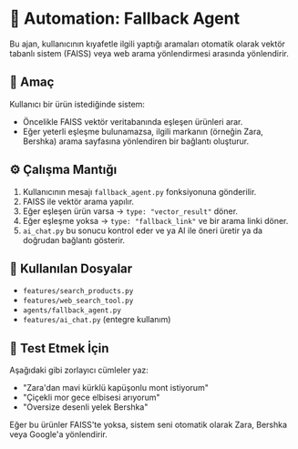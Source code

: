 # 🤖 Automation: Fallback Agent

Bu ajan, kullanıcının kıyafetle ilgili yaptığı aramaları otomatik olarak vektör tabanlı sistem (FAISS) veya web arama yönlendirmesi arasında yönlendirir.

## 🎯 Amaç
Kullanıcı bir ürün istediğinde sistem:
- Öncelikle FAISS vektör veritabanında eşleşen ürünleri arar.
- Eğer yeterli eşleşme bulunamazsa, ilgili markanın (örneğin Zara, Bershka) arama sayfasına yönlendiren bir bağlantı oluşturur.

## ⚙️ Çalışma Mantığı
1. Kullanıcının mesajı `fallback_agent.py` fonksiyonuna gönderilir.
2. FAISS ile vektör arama yapılır.
3. Eğer eşleşen ürün varsa → `type: "vector_result"` döner.
4. Eğer eşleşme yoksa → `type: "fallback_link"` ve bir arama linki döner.
5. `ai_chat.py` bu sonucu kontrol eder ve ya AI ile öneri üretir ya da doğrudan bağlantı gösterir.

## 📁 Kullanılan Dosyalar
- `features/search_products.py`
- `features/web_search_tool.py`
- `agents/fallback_agent.py`
- `features/ai_chat.py` (entegre kullanım)

## 🧪 Test Etmek İçin
Aşağıdaki gibi zorlayıcı cümleler yaz:
- "Zara'dan mavi kürklü kapüşonlu mont istiyorum"
- "Çiçekli mor gece elbisesi arıyorum"
- "Oversize desenli yelek Bershka"

Eğer bu ürünler FAISS'te yoksa, sistem seni otomatik olarak Zara, Bershka veya Google'a yönlendirir.


